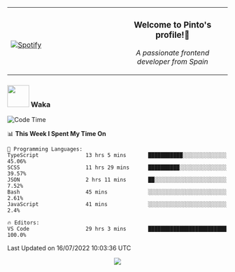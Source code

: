 <table width="100%" align="center"> 
  <tr>
  <td width="50%">
      
&nbsp; <br> [![Spotify](https://novatorem-zeta-rust.vercel.app/api/spotify)](https://open.spotify.com/user/novatorem-zeta-rust)

  </td>
  <td width="50%">
    <h3 align="center">Welcome to Pinto's profile!👋</h3>
    <p align="center"><em>A passionate frontend developer from Spain</em></p>
  </td>
  </table>

### <img src="https://media.giphy.com/media/VgCDAzcKvsR6OM0uWg/giphy.gif" width="50"> Waka

  <!--START_SECTION:waka-->
![Code Time](http://img.shields.io/badge/Code%20Time-662%20hrs%2037%20mins-blue)

📊 **This Week I Spent My Time On** 

```text
💬 Programming Languages: 
TypeScript               13 hrs 5 mins       ███████████░░░░░░░░░░░░░░   45.06% 
SCSS                     11 hrs 29 mins      ██████████░░░░░░░░░░░░░░░   39.57% 
JSON                     2 hrs 11 mins       ██░░░░░░░░░░░░░░░░░░░░░░░   7.52% 
Bash                     45 mins             ░░░░░░░░░░░░░░░░░░░░░░░░░   2.61% 
JavaScript               41 mins             ░░░░░░░░░░░░░░░░░░░░░░░░░   2.4%

🔥 Editors: 
VS Code                  29 hrs 3 mins       █████████████████████████   100.0%

```


 Last Updated on 16/07/2022 10:03:36 UTC
<!--END_SECTION:waka-->

<div align="center">
<img src="https://github-readme-stats-gilt-tau.vercel.app/api/top-langs/?username=pinto-hub&layout=compact&theme=dracula" />
</div>
